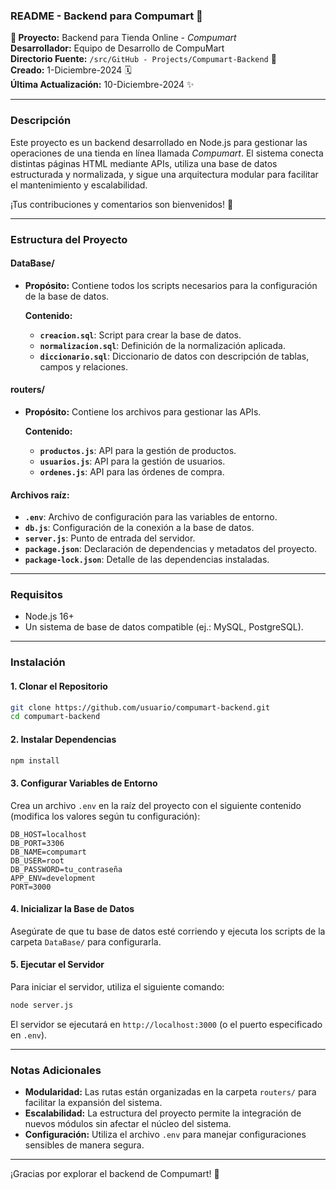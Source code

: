 ### README - Backend para Compumart 🛒

**🚀 Proyecto:** Backend para Tienda Online - *Compumart*  
**Desarrollador:** Equipo de Desarrollo de CompuMart  
**Directorio Fuente:** `/src/GitHub - Projects/Compumart-Backend` 📂  
**Creado:** 1-Diciembre-2024 🗓️  
**Última Actualización:** 10-Diciembre-2024 ✨  

---

### **Descripción**  
Este proyecto es un backend desarrollado en Node.js para gestionar las operaciones de una tienda en línea llamada *Compumart*. El sistema conecta distintas páginas HTML mediante APIs, utiliza una base de datos estructurada y normalizada, y sigue una arquitectura modular para facilitar el mantenimiento y escalabilidad.

¡Tus contribuciones y comentarios son bienvenidos! 🚀  

---

### **Estructura del Proyecto**

#### **DataBase/**
- **Propósito:** Contiene todos los scripts necesarios para la configuración de la base de datos.
  
  **Contenido:**
  - **`creacion.sql`**: Script para crear la base de datos.
  - **`normalizacion.sql`**: Definición de la normalización aplicada.
  - **`diccionario.sql`**: Diccionario de datos con descripción de tablas, campos y relaciones.

#### **routers/**
- **Propósito:** Contiene los archivos para gestionar las APIs.

  **Contenido:**
  - **`productos.js`**: API para la gestión de productos.
  - **`usuarios.js`**: API para la gestión de usuarios.
  - **`ordenes.js`**: API para las órdenes de compra.

#### **Archivos raíz:**
- **`.env`**: Archivo de configuración para las variables de entorno.
- **`db.js`**: Configuración de la conexión a la base de datos.
- **`server.js`**: Punto de entrada del servidor.
- **`package.json`**: Declaración de dependencias y metadatos del proyecto.
- **`package-lock.json`**: Detalle de las dependencias instaladas.

---

### **Requisitos**
- Node.js 16+
- Un sistema de base de datos compatible (ej.: MySQL, PostgreSQL).

---

### **Instalación**

#### 1. Clonar el Repositorio  
```bash
git clone https://github.com/usuario/compumart-backend.git
cd compumart-backend
```

#### 2. Instalar Dependencias  
```bash
npm install
```

#### 3. Configurar Variables de Entorno  
Crea un archivo `.env` en la raíz del proyecto con el siguiente contenido (modifica los valores según tu configuración):  
```plaintext
DB_HOST=localhost
DB_PORT=3306
DB_NAME=compumart
DB_USER=root
DB_PASSWORD=tu_contraseña
APP_ENV=development
PORT=3000
```

#### 4. Inicializar la Base de Datos  
Asegúrate de que tu base de datos esté corriendo y ejecuta los scripts de la carpeta `DataBase/` para configurarla.

#### 5. Ejecutar el Servidor  
Para iniciar el servidor, utiliza el siguiente comando:  
```bash
node server.js
```
El servidor se ejecutará en `http://localhost:3000` (o el puerto especificado en `.env`).

---

### **Notas Adicionales**
- **Modularidad:** Las rutas están organizadas en la carpeta `routers/` para facilitar la expansión del sistema.  
- **Escalabilidad:** La estructura del proyecto permite la integración de nuevos módulos sin afectar el núcleo del sistema.  
- **Configuración:** Utiliza el archivo `.env` para manejar configuraciones sensibles de manera segura.

--- 

¡Gracias por explorar el backend de Compumart! 🌟
